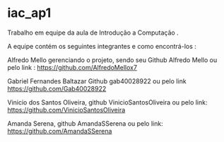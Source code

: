 # iac_ap1

Trabalho em equipe da aula de Introdução a Computação .

A equipe contém os seguintes integrantes e como encontrá-los  :

Alfredo Mello gerenciando o projeto, sendo seu Github Alfredo Mello ou pelo link :
https://github.com/AlfredoMellox7

Gabriel Fernandes Baltazar Github gab40028922  ou pelo link https://github.com/Gab40028922

Vinicio dos Santos Oliveira, github VinicioSantosOliveira ou pelo link: https://github.com/VinicioSantosOliveira

Amanda Serena, github AmandaSSerena ou pelo link: https://github.com/AmandaSSerena